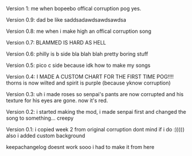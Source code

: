 Version 1: me when bopeebo offical corruption pog yes.

Version 0.9: dad be like saddsadawdsawdsawdsa

Version 0.8: me when i make high an offical corruption song

Version 0.7: BLAMMED IS HARD AS HELL

Version 0.6: philly is b side bla blah blah pretty boring stuff

Version 0.5: pico c side because idk how to make my songs

Version 0.4: I MADE A CUSTOM CHART FOR THE FIRST TIME POG!!!! thorns is now wilted and spirit is purple (because yknow corruption)

Version 0.3: uh i made roses so senpai's pants are now corrupted and his texture for his eyes are gone. now it's red.

Version 0.2: i started making the mod, i made senpai first and changed the song to something... creepy

Version 0.1: i copied week 2 from original corruption dont mind if i do :))))) also i added custom background

keepachangelog doesnt work sooo i had to make it from here
